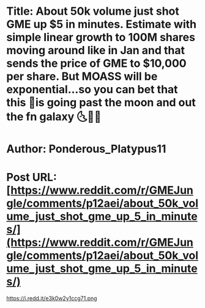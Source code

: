 # Title: About 50k volume just shot GME up $5 in minutes. Estimate with simple linear growth to 100M shares moving around like in Jan and that sends the price of GME to $10,000 per share. But MOASS will be exponential...so you can bet that this 🚀is going past the moon and out the fn galaxy 🌜🌌🚀
# Author: Ponderous_Platypus11
# Post URL: [https://www.reddit.com/r/GMEJungle/comments/p12aei/about_50k_volume_just_shot_gme_up_5_in_minutes/](https://www.reddit.com/r/GMEJungle/comments/p12aei/about_50k_volume_just_shot_gme_up_5_in_minutes/)


https://i.redd.it/e3k0w2y1ccg71.png